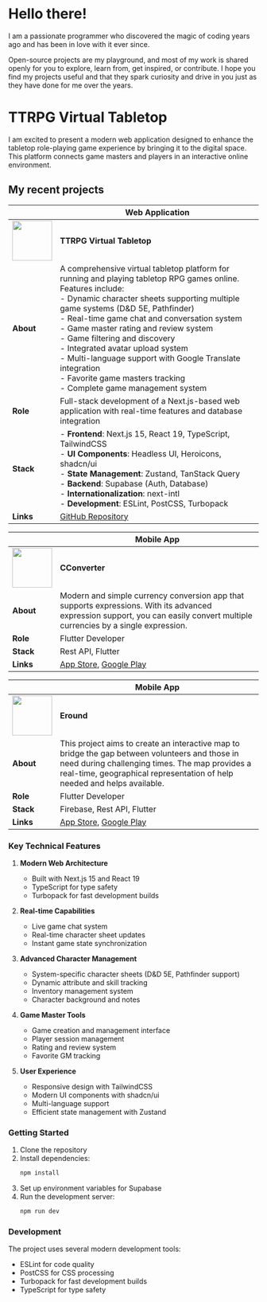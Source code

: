 # Hello there!

I am a passionate programmer who discovered the magic of coding years ago and has been in love with it ever since.

Open-source projects are my playground, and most of my work is shared openly for you to explore, learn from, get inspired, or contribute. I hope you find my projects useful and that they spark curiosity and drive in you just as they have done for me over the years.

# TTRPG Virtual Tabletop

I am excited to present a modern web application designed to enhance the tabletop role-playing game experience by bringing it to the digital space. This platform connects game masters and players in an interactive online environment.

## My recent projects

| | Web Application |
|---|---|
| <img src="ttrpg_icon.png" width="80" height="80"> | **TTRPG Virtual Tabletop** |
| **About** | A comprehensive virtual tabletop platform for running and playing tabletop RPG games online. Features include:<br>- Dynamic character sheets supporting multiple game systems (D&D 5E, Pathfinder)<br>- Real-time game chat and conversation system<br>- Game master rating and review system<br>- Game filtering and discovery<br>- Integrated avatar upload system<br>- Multi-language support with Google Translate integration<br>- Favorite game masters tracking<br>- Complete game management system |
| **Role** | Full-stack development of a Next.js-based web application with real-time features and database integration |
| **Stack** | - **Frontend**: Next.js 15, React 19, TypeScript, TailwindCSS<br>- **UI Components**: Headless UI, Heroicons, shadcn/ui<br>- **State Management**: Zustand, TanStack Query<br>- **Backend**: Supabase (Auth, Database)<br>- **Internationalization**: next-intl<br>- **Development**: ESLint, PostCSS, Turbopack |
| **Links** | [GitHub Repository](link) |

| | Mobile App |
|---|---|
| <img src="cconverter_icon.png" width="80" height="80"> | **CConverter** |
| **About** | Modern and simple currency conversion app that supports expressions. With its advanced expression support, you can easily convert multiple currencies by a single expression. |
| **Role** | Flutter Developer |
| **Stack** | Rest API, Flutter |
| **Links** | [App Store](https://apps.apple.com/app/cconverter), [Google Play](https://play.google.com/store/apps/details?id=cconverter) |

| | Mobile App |
|---|---|
| <img src="eround_icon.png" width="80" height="80"> | **Eround** |
| **About** | This project aims to create an interactive map to bridge the gap between volunteers and those in need during challenging times. The map provides a real-time, geographical representation of help needed and helps available. |
| **Role** | Flutter Developer |
| **Stack** | Firebase, Rest API, Flutter |
| **Links** | [App Store](https://apps.apple.com/app/eround), [Google Play](https://play.google.com/store/apps/details?id=eround) |

### Key Technical Features

1. **Modern Web Architecture**
   - Built with Next.js 15 and React 19
   - TypeScript for type safety
   - Turbopack for fast development builds

2. **Real-time Capabilities**
   - Live game chat system
   - Real-time character sheet updates
   - Instant game state synchronization

3. **Advanced Character Management**
   - System-specific character sheets (D&D 5E, Pathfinder support)
   - Dynamic attribute and skill tracking
   - Inventory management system
   - Character background and notes

4. **Game Master Tools**
   - Game creation and management interface
   - Player session management
   - Rating and review system
   - Favorite GM tracking

5. **User Experience**
   - Responsive design with TailwindCSS
   - Modern UI components with shadcn/ui
   - Multi-language support
   - Efficient state management with Zustand

### Getting Started

1. Clone the repository
2. Install dependencies:
   ```bash
   npm install
   ```
3. Set up environment variables for Supabase
4. Run the development server:
   ```bash
   npm run dev
   ```

### Development

The project uses several modern development tools:
- ESLint for code quality
- PostCSS for CSS processing
- Turbopack for fast development builds
- TypeScript for type safety 
